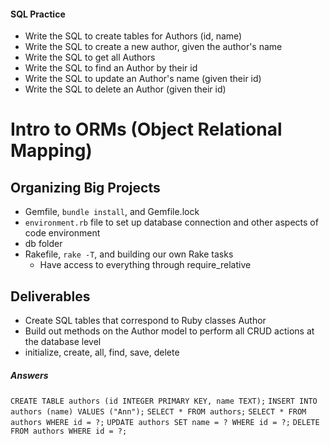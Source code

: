 #### SQL Practice
- Write the SQL to create tables for Authors (id, name)
- Write the SQL to create a new author, given the author's name
- Write the SQL to get all Authors
- Write the SQL to find an Author by their id
- Write the SQL to update an Author's name (given their id)
- Write the SQL to delete an Author (given their id)




















# Intro to ORMs (Object Relational Mapping)

## Organizing Big Projects
- Gemfile, `bundle install`, and Gemfile.lock
- `environment.rb` file to set up database connection and other aspects of code environment
- db folder
- Rakefile, `rake -T`, and building our own Rake tasks
  - Have access to everything through require_relative

## Deliverables
- Create SQL tables that correspond to Ruby classes Author
- Build out methods on the Author model to perform all CRUD actions at the database level
- initialize, create, all, find, save, delete






















##### Answers
`CREATE TABLE authors (id INTEGER PRIMARY KEY, name TEXT);`
`INSERT INTO authors (name) VALUES ("Ann");`
`SELECT * FROM authors;`
`SELECT * FROM authors WHERE id = ?;`
`UPDATE authors SET name = ? WHERE id = ?;`
`DELETE FROM authors WHERE id = ?;`
